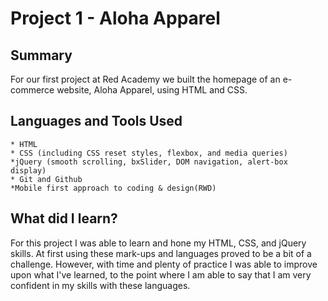 # Project 1 - Aloha Apparel

## Summary

For our first project at Red Academy we built the homepage of an e-commerce website, Aloha Apparel, using HTML and CSS. 

## Languages and Tools Used
	* HTML
	* CSS (including CSS reset styles, flexbox, and media queries)
	*jQuery (smooth scrolling, bxSlider, DOM navigation, alert-box display)
	* Git and Github 
	*Mobile first approach to coding & design(RWD)
	

## What did I learn?

For this project I was able to learn and hone my HTML, CSS, and jQuery skills. At first using these mark-ups and languages proved to be a bit of a challenge. However,  with time and plenty of practice I was able to improve upon what I've learned, to the point where I am able to say that I am very confident in my skills with these languages. 